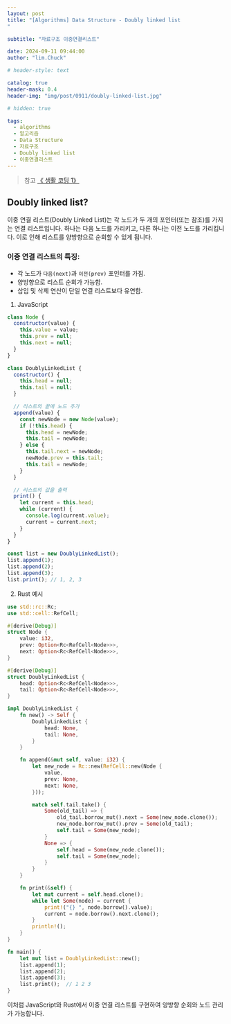 ```yaml
---
layout: post
title: "[Algorithms] Data Structure - Doubly linked list
"

subtitle: "자료구조 이중연결리스트"

date: 2024-09-11 09:44:00
author: "lim.Chuck"

# header-style: text

catalog: true
header-mask: 0.4
header-img: "img/post/0911/doubly-linked-list.jpg"

# hidden: true

tags:
  - algorithms
  - 알고리즘
  - Data Structure
  - 자료구조
  - Doubly linked list
  - 이중연결리스트
---
```


> 참고 [《 생활 코딩 1》](https://opentutorials.org/module/1335/8821)

## Doubly linked list?

이중 연결 리스트(Doubly Linked List)는 각 노드가 두 개의 포인터(또는 참조)를 가지는 연결 리스트입니다. 하나는 다음 노드를 가리키고, 다른 하나는 이전 노드를 가리킵니다. 이로 인해 리스트를 양방향으로 순회할 수 있게 됩니다.

### 이중 연결 리스트의 특징:

- 각 노드가 `다음(next)`과 `이전(prev)` 포인터를 가짐.
- 양방향으로 리스트 순회가 가능함.
- 삽입 및 삭제 연산이 단일 연결 리스트보다 유연함.

1. JavaScript

```javascript
class Node {
  constructor(value) {
    this.value = value;
    this.prev = null;
    this.next = null;
  }
}

class DoublyLinkedList {
  constructor() {
    this.head = null;
    this.tail = null;
  }

  // 리스트의 끝에 노드 추가
  append(value) {
    const newNode = new Node(value);
    if (!this.head) {
      this.head = newNode;
      this.tail = newNode;
    } else {
      this.tail.next = newNode;
      newNode.prev = this.tail;
      this.tail = newNode;
    }
  }

  // 리스트의 값을 출력
  print() {
    let current = this.head;
    while (current) {
      console.log(current.value);
      current = current.next;
    }
  }
}

const list = new DoublyLinkedList();
list.append(1);
list.append(2);
list.append(3);
list.print(); // 1, 2, 3
```

2. Rust 예시

```rust
use std::rc::Rc;
use std::cell::RefCell;

#[derive(Debug)]
struct Node {
    value: i32,
    prev: Option<Rc<RefCell<Node>>>,
    next: Option<Rc<RefCell<Node>>>,
}

#[derive(Debug)]
struct DoublyLinkedList {
    head: Option<Rc<RefCell<Node>>>,
    tail: Option<Rc<RefCell<Node>>>,
}

impl DoublyLinkedList {
    fn new() -> Self {
        DoublyLinkedList {
            head: None,
            tail: None,
        }
    }

    fn append(&mut self, value: i32) {
        let new_node = Rc::new(RefCell::new(Node {
            value,
            prev: None,
            next: None,
        }));

        match self.tail.take() {
            Some(old_tail) => {
                old_tail.borrow_mut().next = Some(new_node.clone());
                new_node.borrow_mut().prev = Some(old_tail);
                self.tail = Some(new_node);
            }
            None => {
                self.head = Some(new_node.clone());
                self.tail = Some(new_node);
            }
        }
    }

    fn print(&self) {
        let mut current = self.head.clone();
        while let Some(node) = current {
            print!("{} ", node.borrow().value);
            current = node.borrow().next.clone();
        }
        println!();
    }
}

fn main() {
    let mut list = DoublyLinkedList::new();
    list.append(1);
    list.append(2);
    list.append(3);
    list.print();  // 1 2 3
}
```

이처럼 JavaScript와 Rust에서 이중 연결 리스트를 구현하여 양방향 순회와 노드 관리가 가능합니다.
